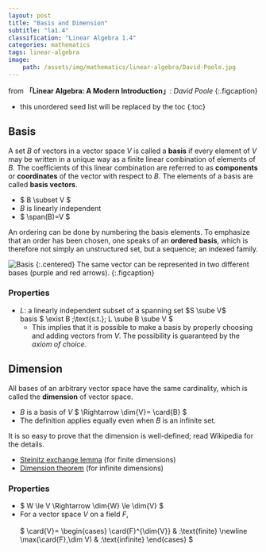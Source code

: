 ```yaml
---
layout: post
title: "Basis and Dimension"
subtitle: "la1.4"
classification: "Linear Algebra 1.4"
categories: mathematics
tags: linear-algebra
image:
    path: /assets/img/mathematics/linear-algebra/David-Poole.jpg
---
```


from **「Linear Algebra: A Modern Introduction」**: _David Poole_
{:.figcaption}

<!--more-->
* this unordered seed list will be replaced by the toc
{:toc}

## Basis

A set $B$ of vectors in a vector space $V$ is called a **basis** if
every element of $V$ may be written in a unique way as a finite linear combination of elements of $B$.
The coefficients of this linear combination are referred to as **components** or **coordinates**
of the vector with respect to $B$. The elements of a basis are called **basis vectors**.

* $ B \subset V $
* $B$ is linearly independent
* $ \span(B)=V $

An ordering can be done by numbering the basis elements.
To emphasize that an order has been chosen, one speaks of an **ordered basis**,
which is therefore not simply an unstructured set, but a sequence; an indexed family.

![Basis](https://upload.wikimedia.org/wikipedia/commons/f/f4/3d_two_bases_same_vector.svg)
{:.centered}
The same vector can be represented in two different bases (purple and red arrows).
{:.figcaption}


### Properties
* $L$: a linearly independent subset of a spanning set $S \sube V$ <br>
basis $ \exist B \;\text{s.t.}\; L \sube B \sube V $
  + This implies that it is possible to make a basis by properly choosing and adding vectors from $V$.
    The possibility is guaranteed by the _axiom of choice_.


## Dimension

All bases of an arbitrary vector space have the same cardinality, which is called the **dimension** of vector space.
* $B$ is a basis of $V$ $ \Rightarrow \dim{V}= \card{B} $
* The definition applies equally even when $B$ is an infinite set.

It is so easy to prove that the dimension is well-defined; read Wikipedia for the details.
* [Steinitz exchange lemma](https://en.wikipedia.org/wiki/Steinitz_exchange_lemma) (for finite dimensions)
* [Dimension theorem](https://en.wikipedia.org/wiki/Dimension_theorem_for_vector_spaces) (for infinite dimensions)

### Properties
* $ W \le V \Rightarrow \dim{W} \le \dim{V} $
* For a vector space $V$ on a field $F$, <br><br>
$ \card{V}= \begin{cases}
\card{F}^{\dim{V}} & :\text{finite} \newline
\max(\card{F},\dim V) & :\text{infinite}
\end{cases} $
